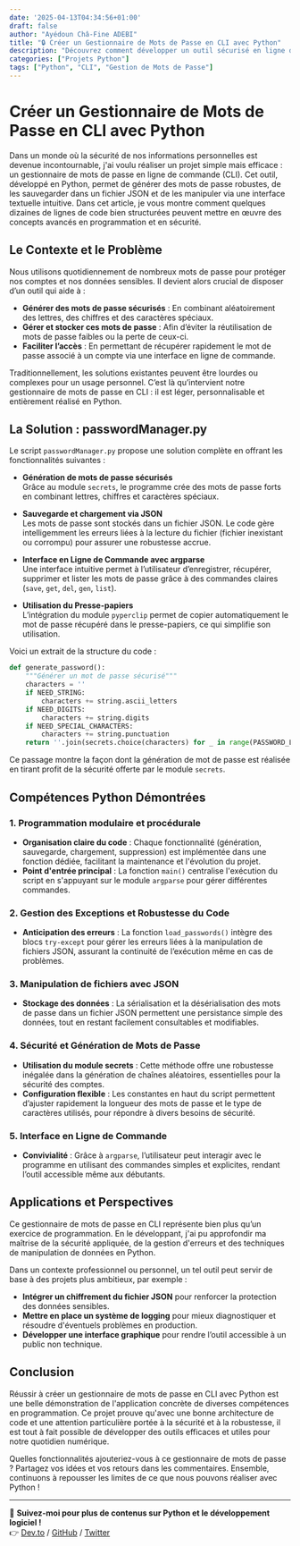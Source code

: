 ```yaml
---
date: '2025-04-13T04:34:56+01:00'
draft: false
author: "Ayédoun Châ-Fine ADEBI"
title: "🔒 Créer un Gestionnaire de Mots de Passe en CLI avec Python"
description: "Découvrez comment développer un outil sécurisé en ligne de commande pour la gestion de mots de passe avec Python, en appliquant des principes de sécurité, de gestion d'erreurs et de modularité."
categories: ["Projets Python"]
tags: ["Python", "CLI", "Gestion de Mots de Passe"]
---
```


# Créer un Gestionnaire de Mots de Passe en CLI avec Python

Dans un monde où la sécurité de nos informations personnelles est devenue incontournable, j'ai voulu réaliser un projet simple mais efficace : un gestionnaire de mots de passe en ligne de commande (CLI). Cet outil, développé en Python, permet de générer des mots de passe robustes, de les sauvegarder dans un fichier JSON et de les manipuler via une interface textuelle intuitive. Dans cet article, je vous montre comment quelques dizaines de lignes de code bien structurées peuvent mettre en œuvre des concepts avancés en programmation et en sécurité.

## Le Contexte et le Problème

Nous utilisons quotidiennement de nombreux mots de passe pour protéger nos comptes et nos données sensibles. Il devient alors crucial de disposer d’un outil qui aide à :
- **Générer des mots de passe sécurisés** : En combinant aléatoirement des lettres, des chiffres et des caractères spéciaux.
- **Gérer et stocker ces mots de passe** : Afin d’éviter la réutilisation de mots de passe faibles ou la perte de ceux-ci.
- **Faciliter l’accès** : En permettant de récupérer rapidement le mot de passe associé à un compte via une interface en ligne de commande.

Traditionnellement, les solutions existantes peuvent être lourdes ou complexes pour un usage personnel. C’est là qu’intervient notre gestionnaire de mots de passe en CLI : il est léger, personnalisable et entièrement réalisé en Python.

## La Solution : passwordManager.py

Le script `passwordManager.py` propose une solution complète en offrant les fonctionnalités suivantes :

- **Génération de mots de passe sécurisés**  
  Grâce au module `secrets`, le programme crée des mots de passe forts en combinant lettres, chiffres et caractères spéciaux.

- **Sauvegarde et chargement via JSON**  
  Les mots de passe sont stockés dans un fichier JSON. Le code gère intelligemment les erreurs liées à la lecture du fichier (fichier inexistant ou corrompu) pour assurer une robustesse accrue.

- **Interface en Ligne de Commande avec argparse**  
  Une interface intuitive permet à l’utilisateur d’enregistrer, récupérer, supprimer et lister les mots de passe grâce à des commandes claires (`save`, `get`, `del`, `gen`, `list`).

- **Utilisation du Presse-papiers**  
  L’intégration du module `pyperclip` permet de copier automatiquement le mot de passe récupéré dans le presse-papiers, ce qui simplifie son utilisation.

Voici un extrait de la structure du code :

```python
def generate_password():
    """Générer un mot de passe sécurisé"""
    characters = ''
    if NEED_STRING:
        characters += string.ascii_letters
    if NEED_DIGITS:
        characters += string.digits
    if NEED_SPECIAL_CHARACTERS:
        characters += string.punctuation
    return ''.join(secrets.choice(characters) for _ in range(PASSWORD_LENGTH))
```

Ce passage montre la façon dont la génération de mot de passe est réalisée en tirant profit de la sécurité offerte par le module `secrets`.

## Compétences Python Démontrées

### 1. Programmation modulaire et procédurale
- **Organisation claire du code** : Chaque fonctionnalité (génération, sauvegarde, chargement, suppression) est implémentée dans une fonction dédiée, facilitant la maintenance et l'évolution du projet.
- **Point d'entrée principal** : La fonction `main()` centralise l'exécution du script en s'appuyant sur le module `argparse` pour gérer différentes commandes.

### 2. Gestion des Exceptions et Robustesse du Code
- **Anticipation des erreurs** : La fonction `load_passwords()` intègre des blocs `try-except` pour gérer les erreurs liées à la manipulation de fichiers JSON, assurant la continuité de l’exécution même en cas de problèmes.

### 3. Manipulation de fichiers avec JSON
- **Stockage des données** : La sérialisation et la désérialisation des mots de passe dans un fichier JSON permettent une persistance simple des données, tout en restant facilement consultables et modifiables.

### 4. Sécurité et Génération de Mots de Passe
- **Utilisation du module secrets** : Cette méthode offre une robustesse inégalée dans la génération de chaînes aléatoires, essentielles pour la sécurité des comptes.
- **Configuration flexible** : Les constantes en haut du script permettent d’ajuster rapidement la longueur des mots de passe et le type de caractères utilisés, pour répondre à divers besoins de sécurité.

### 5. Interface en Ligne de Commande
- **Convivialité** : Grâce à `argparse`, l’utilisateur peut interagir avec le programme en utilisant des commandes simples et explicites, rendant l’outil accessible même aux débutants.

## Applications et Perspectives

Ce gestionnaire de mots de passe en CLI représente bien plus qu’un exercice de programmation. En le développant, j'ai pu approfondir ma maîtrise de la sécurité appliquée, de la gestion d'erreurs et des techniques de manipulation de données en Python. 

Dans un contexte professionnel ou personnel, un tel outil peut servir de base à des projets plus ambitieux, par exemple :
- **Intégrer un chiffrement du fichier JSON** pour renforcer la protection des données sensibles.
- **Mettre en place un système de logging** pour mieux diagnostiquer et résoudre d'éventuels problèmes en production.
- **Développer une interface graphique** pour rendre l’outil accessible à un public non technique.

## Conclusion

Réussir à créer un gestionnaire de mots de passe en CLI avec Python est une belle démonstration de l'application concrète de diverses compétences en programmation. Ce projet prouve qu'avec une bonne architecture de code et une attention particulière portée à la sécurité et à la robustesse, il est tout à fait possible de développer des outils efficaces et utiles pour notre quotidien numérique.

Quelles fonctionnalités ajouteriez-vous à ce gestionnaire de mots de passe ? Partagez vos idées et vos retours dans les commentaires. Ensemble, continuons à repousser les limites de ce que nous pouvons réaliser avec Python !

---

📌 **Suivez-moi pour plus de contenus sur Python et le développement logiciel !**  
👉 [Dev.to](https://dev.to/memlenz) / [GitHub](https://github.com/memlenz) / [Twitter](https://twitter.com/achafine)
